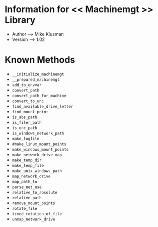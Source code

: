 # Information for << Machinemgt >> Library

* Author --> Mike Klusman
* Version --> 1.02

# Known Methods

* `__initialize_machinemgt`
* `__prepared_machinemgt`
* `add_to_envvar`
* `convert_path`
* `convert_path_for_machine`
* `convert_to_unc`
* `find_available_drive_letter`
* `find_mount_point`
* `is_abs_path`
* `is_filer_path`
* `is_unc_path`
* `is_windows_network_path`
* `make_logfile`
* `#make_linux_mount_points`
* `make_windows_mount_points`
* `make_network_drive_map`
* `make_temp_dir`
* `make_temp_file`
* `make_unix_windows_path`
* `map_network_drive`
* `map_path_to`
* `parse_net_use`
* `relative_to_absolute`
* `relative_path`
* `remove_mount_points`
* `rotate_file`
* `timed_rotation_of_file`
* `unmap_network_drive`
